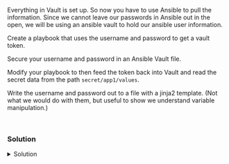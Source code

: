 Everything in Vault is set up. So now you have to use Ansible to pull the information. Since we cannot leave our passwords in Ansible out in the open, we will be using an ansible vault to hold our ansible user information.

Create a playbook that uses the username and password to get a vault token.

Secure your username and password in an Ansible Vault file.

Modify your playbook to then feed the token back into Vault and read the secret data from the path `secret/app1/values`. 

Write the username and password out to a file with a jinja2 template. (Not what we would do with them, but useful to show we understand variable manipulation.)

<br>

### Solution
<details>
<summary>Solution</summary>

Llet's make sure Ansible is installed in our environment

```plain
apt -y install ansible
```{{exec}}

Create an ansible playbook that can authenticate to vault `/root/secret-read.yaml`

```plain
---
- name: Read variables
  hosts: localhost
  vars:
  gather_facts: True
  become: False
  tasks:


  - name: test my connection to vault for credentials
    uri:
      url: "http://127.0.0.1:8200/v1/auth/userpass/login/{{username}}"
      return_content: yes
      method: POST
      body_format: json
      body: { password : "{{ password }}" }
    register: user_connect

  - name: Debug user_connect
    debug:
      var: user_connect
```

Run a test of the playbook with variables at the command line. (This is not secure, but we want to see it run.)

```plain
ansible-playbook /root/secret-read.yaml --extra-vars "username=ansible password='ansible12#$'"
```{{exec}}

Now we'll add those to a vault file.

```plain
ansible-vault create vault.yaml
```{{exec}}

Create a password `Ansible1234` and the add the lines

```plain
username: ansible
password: ansible12#$
```

Add the following lines to your playbook

```plain
---
- name: Read variables
  hosts: localhost
  vars:
  #Added ----------------
  vars_files:
  - /root/vault.yaml
  # ---------------------
  gather_facts: True
  become: False
```

Re-run the playbook and verify the vault is working (you will have to put in the vault password now.)

```plain
ansible-playbook --ask-vault-pass /root/secret-read.yaml
```{{exec}}

Note our token is: `user_connect.json.auth.client_token` in our json output

Now we've secured our credentials and we've read the token. Let's add to our playbook and give Vault that token to read the credentials.

```
#Add this below previous playbook task

  - name: Read the secret
    uri:
      url: "http://127.0.0.1:8200/v1/secret/data/app1/values"
      method: GET
      return_content: yes
      headers:
        X-Vault-Token: "{{ user_connect.json.auth.client_token }}"
    register: secret_creds

  - name: debug the secret_creds 
    debug:
      var: secret_creds

```

Verify that you can read the data out in the debug output.

Challenge: Can you read the exact data into debug variables?

```plain
  - name: Show the individual username
    debug:
      var: secret_creds.json.data.data.username

  - name: Show the individual password
    debug:
      var: secret_creds.json.data.data.password
```

Re-run the playbook with those lines added and see if you can see the username and password.

</details>